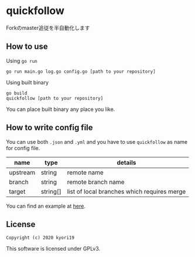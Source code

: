 # quickfollow
Forkのmaster追従を半自動化します

## How to use

Using `go run`
```
go run main.go log.go config.go [path to your repository]
```

Using built binary
```
go build
quickfollow [path to your repository]
```
You can place built binary any place you like.

## How to write config file

You can use both `.json` and `.yml` and you have to use `quickfollow` as name for config file.

| name     | type     | details  
|----------|----------|--------  
| upstream | string   | remote name  
| branch   | string   | remote branch name  
| target   | string[] | list of local branches which requires merge  

You can find an example at [here](https://github.com/accelforce/odakyudon/blob/26a8883f1354a4c99250ef762c00bf79d6e5f9e2/quickfollow.json).

## License

```
Copyright (c) 2020 kyori19
```

This software is licensed under GPLv3.
